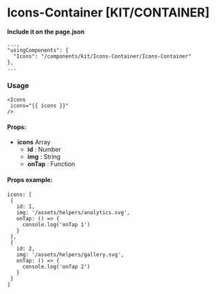 # Icons-Container [KIT/CONTAINER]

**Include it on the page.json**
```
...,
"usingComponents": {
  "Icons": "/components/kit/Icons-Container/Icons-Container"
},
...
```
### Usage
```
<Icons
 icons="{{ icons }}"
/>
```

#### Props:
- **icons** Array
  - **id** : Number
  - **img**  : String
  - **onTap** : Function

#### Props example:
```
icons: [
 {
   id: 1,
   img: '/assets/helpers/analytics.svg',
   onTap: () => {
     console.log('onTap 1')
   }
 },
 {
   id: 2,
   img: '/assets/helpers/gallery.svg',
   onTap: () => {
     console.log('onTap 2')
   }
 }
]
```
